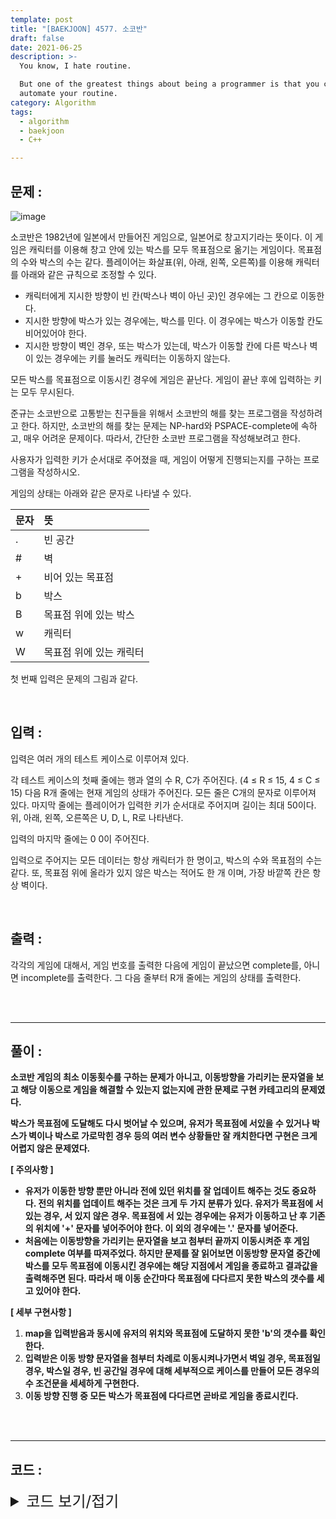 ```yaml
---
template: post
title: "[BAEKJOON] 4577. 소코반"
draft: false
date: 2021-06-25
description: >-
  You know, I hate routine.

  But one of the greatest things about being a programmer is that you can
  automate your routine.
category: Algorithm
tags:
  - algorithm
  - baekjoon
  - C++

---
```




## 문제 : 

![image](https://user-images.githubusercontent.com/57346455/123419652-731e4700-d5f5-11eb-9c44-e969cb8ba81d.png)

소코반은 1982년에 일본에서 만들어진 게임으로, 일본어로 창고지기라는 뜻이다. 이 게임은 캐릭터를 이용해 창고 안에 있는 박스를 모두 목표점으로 옮기는 게임이다. 목표점의 수와 박스의 수는 같다. 플레이어는 화살표(위, 아래, 왼쪽, 오른쪽)를 이용해 캐릭터를 아래와 같은 규칙으로 조정할 수 있다.

- 캐릭터에게 지시한 방향이 빈 칸(박스나 벽이 아닌 곳)인 경우에는 그 칸으로 이동한다.
- 지시한 방향에 박스가 있는 경우에는, 박스를 민다. 이 경우에는 박스가 이동할 칸도 비어있어야 한다.
- 지시한 방향이 벽인 경우, 또는 박스가 있는데, 박스가 이동할 칸에 다른 박스나 벽이 있는 경우에는 키를 눌러도 캐릭터는 이동하지 않는다.

모든 박스를 목표점으로 이동시킨 경우에 게임은 끝난다. 게임이 끝난 후에 입력하는 키는 모두 무시된다.

준규는 소코반으로 고통받는 친구들을 위해서 소코반의 해를 찾는 프로그램을 작성하려고 한다. 하지만, 소코반의 해를 찾는 문제는 NP-hard와 PSPACE-complete에 속하고, 매우 어려운 문제이다. 따라서, 간단한 소코반 프로그램을 작성해보려고 한다.

사용자가 입력한 키가 순서대로 주어졌을 때, 게임이 어떻게 진행되는지를 구하는 프로그램을 작성하시오.

게임의 상태는 아래와 같은 문자로 나타낼 수 있다.

| 문자 | 뜻                      |
| :--- | :---------------------- |
| .    | 빈 공간                 |
| #    | 벽                      |
| +    | 비어 있는 목표점        |
| b    | 박스                    |
| B    | 목표점 위에 있는 박스   |
| w    | 캐릭터                  |
| W    | 목표점 위에 있는 캐릭터 |

첫 번째 입력은 문제의 그림과 같다.

<br/>

## 입력 :

입력은 여러 개의 테스트 케이스로 이루어져 있다.

각 테스트 케이스의 첫째 줄에는 행과 열의 수 R, C가 주어진다. (4 ≤ R ≤ 15, 4 ≤ C ≤ 15) 다음 R개 줄에는 현재 게임의 상태가 주어진다. 모든 줄은 C개의 문자로 이루어져 있다. 마지막 줄에는 플레이어가 입력한 키가 순서대로 주어지며 길이는 최대 50이다. 위, 아래, 왼쪽, 오른쪽은 U, D, L, R로 나타낸다.

입력의 마지막 줄에는 0 0이 주어진다.

입력으로 주어지는 모든 데이터는 항상 캐릭터가 한 명이고, 박스의 수와 목표점의 수는 같다. 또, 목표점 위에 올라가 있지 않은 박스는 적어도 한 개 이며, 가장 바깥쪽 칸은 항상 벽이다.

<br/>

## 출력 : 

각각의 게임에 대해서, 게임 번호를 출력한 다음에 게임이 끝났으면 complete를, 아니면 incomplete를 출력한다. 그 다음 줄부터 R개 줄에는 게임의 상태를 출력한다.

<br/>

<br/>

___

## 풀이 :

**소코반 게임의 최소 이동횟수를 구하는 문제가 아니고, 이동방향을 가리키는 문자열을 보고 해당 이동으로 게임을 해결할 수 있는지 없는지에 관한 문제로 구현 카테고리의 문제였다.**

**박스가 목표점에 도달해도 다시 벗어날 수 있으며, 유저가 목표점에 서있을 수 있거나 박스가 벽이나 박스로 가로막힌 경우 등의 여러 변수 상황들만 잘 캐치한다면 구현은 크게 어렵지 않은 문제였다.**

**[ 주의사항 ]**

- **유저가 이동한 방향 뿐만 아니라 전에 있던 위치를 잘 업데이트 해주는 것도 중요하다. 전의 위치를 업데이트 해주는 것은 크게 두 가지 분류가 있다. 유저가 목표점에 서 있는 경우, 서 있지 않은 경우. 목표점에 서 있는 경우에는 유저가 이동하고 난 후 기존의 위치에 '+' 문자를 넣어주어야 한다. 이 외의 경우에는 '.' 문자를 넣어준다.**
- **처음에는 이동방향을 가리키는 문자열을 보고 첨부터 끝까지 이동시켜준 후 게임 complete 여부를 따져주었다. 하지만 문제를 잘 읽어보면 이동방향 문자열 중간에 박스를 모두 목표점에 이동시킨 경우에는 해당 지점에서 게임을 종료하고 결과값을 출력해주면 된다. 따라서 매 이동 순간마다 목표점에 다다르지 못한 박스의 갯수를 세고 있어야 한다.**

**[ 세부 구현사항 ]**

1. **map을 입력받음과 동시에 유저의 위치와 목표점에 도달하지 못한 'b'의 갯수를 확인한다.**
2. **입력받은 이동 방향 문자열을 첨부터 차례로 이동시켜나가면서 벽일 경우, 목표점일 경우, 박스일 경우, 빈 공간일 경우에 대해 세부적으로 케이스를 만들어 모든 경우의 수 조건문을 세세하게 구현한다.**
3. **이동 방향 진행 중 모든 박스가 목표점에 다다르면 곧바로 게임을 종료시킨다.**

<br/>

<br/>

---

## 코드 :

<details>
<summary style="cursor:pointer; font-size:1.5rem">
	코드 보기/접기
</summary>

```c++
#include <iostream>
#include <string>

using namespace std;
int rows, cols, di[4] = {0, 1, 0, -1}, dj[4] = {1, 0, -1, 0};
char map[15][15];

int changeDirNumber(char ch) {
    switch (ch) {
        case 'R':
            return 0;
        case 'D':
            return 1;
        case 'L':
            return 2;
        case 'U':
            return 3;
    }
}

void testCase(int casenum) {
    int curx, cury, remains = 0;
    bool iscomplete = true;
    string movestr;

    for (int i = 0; i < rows; i++)
        for (int j = 0; j < cols; j++) {
            cin >> map[i][j];
            if (map[i][j] == 'w' || map[i][j] == 'W') {
                curx = i;
                cury = j;
            } else if (map[i][j] == 'b') remains++;
        }

    cin >> movestr;
    int length = movestr.length();

    for (int k = 0; k < length; k++) {
        int curdir = changeDirNumber(movestr[k]), cmpx = curx + di[curdir], cmpy = cury + dj[curdir];
        char cmpch = map[cmpx][cmpy];

        if (cmpch == '#') continue;
        if (cmpch == '+') map[cmpx][cmpy] = 'W';
        else if (cmpch == '.') map[cmpx][cmpy] = 'w';
        else if (cmpch == 'b' || cmpch == 'B') {
            int nextx = cmpx + di[curdir], nexty = cmpy + dj[curdir];
            char nextch = map[nextx][nexty], flagch = (cmpch == 'b') ? 'w' : 'W';

            if (nextch == '+') {
                map[nextx][nexty] = 'B';
                map[cmpx][cmpy] = flagch;
                if (flagch == 'W') remains++;
                remains--;
            } else if (nextch == '.') {
                map[nextx][nexty] = 'b';
                map[cmpx][cmpy] = flagch;
                if (flagch == 'W') remains++;
            } else continue;
        }

        if (map[curx][cury] == 'W') map[curx][cury] = '+';
        else map[curx][cury] = '.';
        // 기존의 자리 문자 교체

        if (!remains) break;

        curx = cmpx;
        cury = cmpy;
    }

    cout << "Game " << casenum << ": " << (remains ? "incomplete\n" : "complete\n");

    for (int i = 0; i < rows; i++) {
        for (int j = 0; j < cols; j++)
            cout << map[i][j];
        cout << '\n';
    }
}

int main() {
    int cnt = 1;

    while (true) {
        cin >> rows >> cols;
        if (!rows && !cols) break;
        testCase(cnt++);
    }

    return 0;
}
```

</details>
<br/>

<br/>

